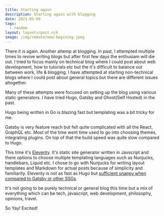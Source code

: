 ```yaml
---
title: Starting again
description: Starting again with blogging
date: 2021-05-09
tags:
  - random
layout: layouts/post.njk
image: /img/remote/new-begining.jpeg
---
```


There it is again. Another attemp at blogging. In past, I attempted multiple times to revive writing blogs but after first few days the enthusiam will die out. I tried to focus mainly on technical blog where I could post about web development, how to tutorials etc but the it's difficult to balance out between work, life & blogging. I have attempted at starting non-technical blogs where I could post about general topics but there are different issues altogether.

Many of these attempts were focused on setting up the blog using various static generators. I have tried Hugo, Gatsby and Ghost(Self Hosted) in the past.

Hugo being written in Go is blazing fast but templating was a bit tricky for me.

Gatsby is very feature reach but felt quite complicated with all the React, GraphQL etc. Most of the time went time used to go into choosing themes, integrating plugins. On top of that the build speed was quite slow compared to Hugo.

This time it's [Eleventy](https://www.11ty.dev/). It's static site generator written in Javscript and there options to choose multiple templating languages such as Nunjucks, handlebars, Liquid etc. I chose to go with Nunjucks for writing layout templates and Markdown for actual posts because of simplicity and familiarity. Eleventy is not as fast as Hugo but [sufficient snappy when compared to Gatsby or other SSGs](https://css-tricks.com/comparing-static-site-generator-build-times/).

It's not going to be purely technical or general blog this time but a mix of everything which can be tech, javascript, web development, philosophy, opinions, travel.

So Yay! Excited!
